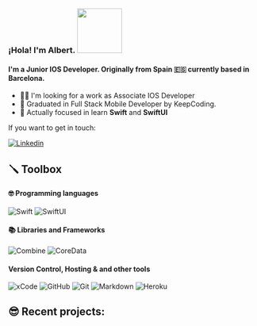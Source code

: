 ### ¡Hola! I'm Albert. <img src="https://media.giphy.com/media/MEFVcuRIoVETUMYZEe/giphy.gif" width="90px"> 

#### I'm a Junior IOS Developer. Originally from Spain 🇪🇸 currently based in Barcelona.
- 🕵🏻‍  I'm looking for a work as Associate IOS Developer
- 🌱  Graduated in Full Stack Mobile Developer by KeepCoding.
- 🤔  Actually focused in learn **Swift** and **SwiftUI**

If you want to get in touch:

[![Linkedin](https://img.shields.io/badge/LinkedIn-0077B5?style=for-the-badge&logo=linkedin&logoColor=white)](http://linkedin.com/in/alberto-alegre/)

## 🪛 Toolbox

#### 🤓  Programming languages 

![Swift](https://img.shields.io/badge/SWIFT-E34F26?style=for-the-badge&logo=swift&logoColor=white)
![SwiftUI](https://img.shields.io/badge/SWIFTUI-E34F26?style=for-the-badge&logo=swift&logoColor=white)

#### 📚 Libraries and Frameworks
![Combine](https://img.shields.io/badge/Combine-38B2AC?style=for-the-badge&logo=combine-css&logoColor=white)
![CoreData](https://img.shields.io/badge/CoreData%20-%23EE6E73.svg?&style=for-the-badge&logo=coredata&logoColor=FFFFFF)


#### Version Control, Hosting & and other tools 
![xCode](https://img.shields.io/badge/xcode%20-%232B2B30.svg?&style=for-the-badge&logo=xCode&logoColor=007ACC) 
![GitHub](https://img.shields.io/badge/GitHub%20-%23181717.svg?&style=for-the-badge&logo=GitHub&logoColor=FFFFFF)
![Git](https://img.shields.io/badge/Git%20-%23302F2F.svg?&style=for-the-badge&logo=Git&logoColor=F05032) 
![Markdown](https://img.shields.io/badge/markdown-%23000000.svg?&style=for-the-badge&logo=markdown&logoColor=white)
![Heroku](https://img.shields.io/badge/Heroku%20-%23430098.svg?&style=for-the-badge&logo=Heroku&logoColor=FFFFFF)

## 😎 Recent projects: 


